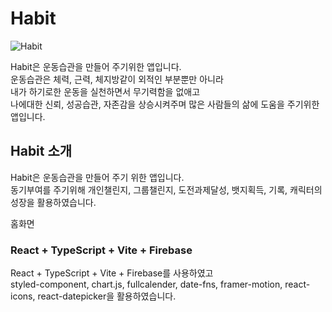# Habit
![Habit](https://github.com/kangdongu/exercise/assets/162076741/b0a85213-7f34-4654-aacb-69eb5c4e55b7)


Habit은 운동습관을 만들어 주기위한 앱입니다. <br />
운동습관은 체력, 근력, 체지방같이 외적인 부분뿐만 아니라<br /> 
내가 하기로한 운동을 실천하면서 무기력함을 없애고<br /> 나에대한 신뢰, 성공습관, 자존감을 상승시켜주며 많은 사람들의 삶에 도움을 주기위한 앱입니다.

## Habit 소개
Habit은 운동습관을 만들어 주기 위한 앱입니다. <br />
동기부여를 주기위해 개인챌린지, 그룹챌린지, 도전과제달성, 뱃지획득, 기록, 캐릭터의 성장을 활용하였습니다.<br />
<p>홈화면</p>

### React + TypeScript + Vite + Firebase 
React + TypeScript + Vite + Firebase를 사용하였고 <br />
styled-component, chart.js, fullcalender, date-fns, framer-motion, react-icons, react-datepicker을 활용하였습니다.


